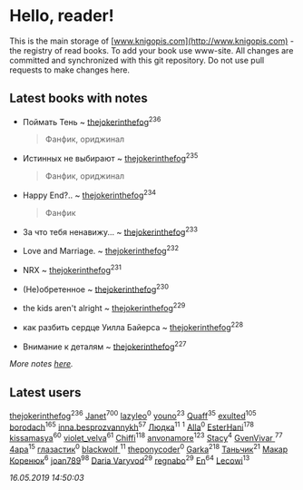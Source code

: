 # Hello, reader!
This is the main storage of [www.knigopis.com](http://www.knigopis.com) - the registry of read books.
To add your book use www-site. All changes are committed and synchronized with this git repository.
Do not use pull requests to make changes here.


## Latest books with notes
* Поймать Тень ~ [thejokerinthefog](users/317/317244423-vkontakte)<sup>236</sup>
    > Фанфик, ориджинал

* Истинных не выбирают ~ [thejokerinthefog](users/317/317244423-vkontakte)<sup>235</sup>
    > Фанфик, ориджинал

* Happy End?.. ~ [thejokerinthefog](users/317/317244423-vkontakte)<sup>234</sup>
    > Фанфик

* За что тебя ненавижу... ~ [thejokerinthefog](users/317/317244423-vkontakte)<sup>233</sup>

* Love and Marriage. ~ [thejokerinthefog](users/317/317244423-vkontakte)<sup>232</sup>

* NRX ~ [thejokerinthefog](users/317/317244423-vkontakte)<sup>231</sup>

* (Не)обретенное ~ [thejokerinthefog](users/317/317244423-vkontakte)<sup>230</sup>

* the kids aren't alright ~ [thejokerinthefog](users/317/317244423-vkontakte)<sup>229</sup>

* как разбить сердце Уилла Байерса ~ [thejokerinthefog](users/317/317244423-vkontakte)<sup>228</sup>

* Внимание к деталям ~ [thejokerinthefog](users/317/317244423-vkontakte)<sup>227</sup>


_More notes [here](latest_books_with_notes.md)._


## Latest users
[thejokerinthefog](users/317/317244423-vkontakte)<sup>236</sup> 
[Janet](users/108/108113656204404967440-google)<sup>700</sup> 
[lazyleo](users/116/116845519572391639637-google)<sup>0</sup> 
[youno](users/302/302928912-vkontakte)<sup>23</sup> 
[Quaff](users/122/12267158-vkontakte)<sup>35</sup> 
[exulted](users/100/100599204551896265722-google)<sup>105</sup> 
[borodach](users/157/15706320-vkontakte)<sup>165</sup> 
[inna.besprozvannykh](users/733/73323849-yandex)<sup>57</sup> 
[Людка](users/111/111038749-vkontakte)<sup>11</sup> 
[](users/114/114792281744850455512-google)<sup>1</sup> 
[Alla](users/103/103352250712959229257-google)<sup>0</sup> 
[EsterHani](users/305/30558181-vkontakte)<sup>178</sup> 
[kissamasya](users/684/68439978-vkontakte)<sup>60</sup> 
[violet_velva](users/116/116961712580551399099-google)<sup>61</sup> 
[Chiffi](users/105/105831994080785626680-google)<sup>118</sup> 
[anvonamore](users/595/5957175-vkontakte)<sup>123</sup> 
[Stacy](users/309/30902475-vkontakte)<sup>4</sup> 
[GvenVivar ](users/158/158266434925901-facebook)<sup>77</sup> 
[4apa](users/117/117392596378069249667-google)<sup>15</sup> 
[глазастик](users/115/115257673890455357280-google)<sup>0</sup> 
[blackwolf ](users/236/236639644-vkontakte)<sup>11</sup> 
[theponycoder](users/195/195144442-vkontakte)<sup>0</sup> 
[Garka](users/115/115753719718250012620-google)<sup>218</sup> 
[Таньчик](users/209/2096581563762610-facebook)<sup>21</sup> 
[Макар Коренюк](users/126/126368737-vkontakte)<sup>6</sup> 
[joan789](users/240/2401650-vkontakte)<sup>98</sup> 
[Daria Varyvod](users/829/829893410524253-facebook)<sup>29</sup> 
[regnabo](users/870/870059322-yandex)<sup>29</sup> 
[En](users/333/333646551-vkontakte)<sup>64</sup> 
[Lecowi](users/521/521873425-vkontakte)<sup>13</sup> 


_16.05.2019 14:50:03_
